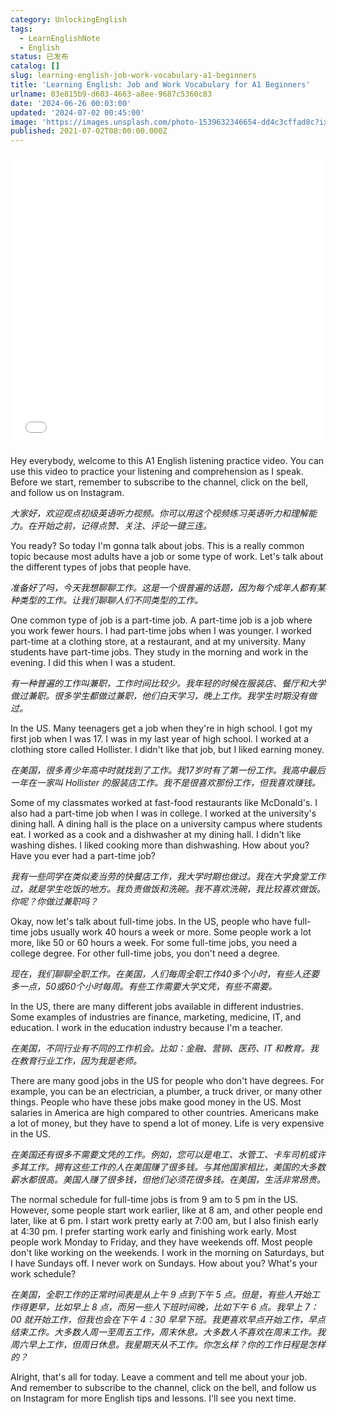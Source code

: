 ```yaml
---
category: UnlockingEnglish
tags:
  - LearnEnglishNote
  - English
status: 已发布
catalog: []
slug: learning-english-job-work-vocabulary-a1-beginners
title: 'Learning English: Job and Work Vocabulary for A1 Beginners'
urlname: 03e815b9-d603-4663-a8ee-9687c5360c83
date: '2024-06-26 00:03:00'
updated: '2024-07-02 00:45:00'
image: 'https://images.unsplash.com/photo-1539632346654-dd4c3cffad8c?ixlib=rb-4.0.3&q=85&fm=jpg&crop=entropy&cs=srgb'
published: 2021-07-02T08:00:00.000Z
---
```


<iframe width="100%" height="468" src="//player.bilibili.com/player.html?bvid=BV1Bx421Q7nU&p=9" scrolling="no" border="0" frameborder="no" framespacing="0" allowfullscreen="true" muted="false"  danmaku="false"> </iframe>


Hey everybody, welcome to this A1 English listening practice video. You can use this video to practice your listening and comprehension as I speak. Before we start, remember to subscribe to the channel, click on the bell, and follow us on Instagram.


_大家好，欢迎观点初级英语听力视频。你可以用这个视频练习英语听力和理解能力。在开始之前，记得点赞、关注、评论一键三连。_


You ready? So today I'm gonna talk about jobs. This is a really common topic because most adults have a job or some type of work. Let's talk about the different types of jobs that people have.


_准备好了吗，今天我想聊聊工作。这是一个很普遍的话题，因为每个成年人都有某种类型的工作。让我们聊聊人们不同类型的工作。_


One common type of job is a part-time job. A part-time job is a job where you work fewer hours. I had part-time jobs when I was younger. I worked part-time at a clothing store, at a restaurant, and at my university. Many students have part-time jobs. They study in the morning and work in the evening. I did this when I was a student.


_有一种普遍的工作叫兼职，工作时间比较少。我年轻的时候在服装店、餐厅和大学做过兼职。很多学生都做过兼职，他们白天学习，晚上工作。我学生时期没有做过。_


In the US. Many teenagers get a job when they're in high school. I got my first job when I was 17. I was in my last year of high school. I worked at a clothing store called Hollister. I didn't like that job, but I liked earning money.


_在美国，很多青少年高中时就找到了工作。我17岁时有了第一份工作。我高中最后一年在一家叫 Hollister 的服装店工作。我不是很喜欢那份工作，但我喜欢赚钱。_


Some of my classmates worked at fast-food restaurants like McDonald's. I also had a part-time job when I was in college. I worked at the university's dining hall. A dining hall is the place on a university campus where students eat. I worked as a cook and a dishwasher at my dining hall. I didn't like washing dishes. I liked cooking more than dishwashing. How about you? Have you ever had a part-time job?


_我有一些同学在类似麦当劳的快餐店工作，我大学时期也做过。我在大学食堂工作过，就是学生吃饭的地方。我负责做饭和洗碗。我不喜欢洗碗，我比较喜欢做饭。你呢？你做过兼职吗？_


Okay, now let's talk about full-time jobs. In the US, people who have full-time jobs usually work 40 hours a week or more. Some people work a lot more, like 50 or 60 hours a week. For some full-time jobs, you need a college degree. For other full-time jobs, you don't need a degree.


_现在，我们聊聊全职工作。在美国，人们每周全职工作40多个小时，有些人还要多一点，50或60个小时每周。有些工作需要大学文凭，有些不需要。_


In the US, there are many different jobs available in different industries. Some examples of industries are finance, marketing, medicine, IT, and education. I work in the education industry because I'm a teacher.


_在美国，不同行业有不同的工作机会。比如：金融、营销、医药、IT 和教育。我在教育行业工作，因为我是老师。_


There are many good jobs in the US for people who don't have degrees. For example, you can be an electrician, a plumber, a truck driver, or many other things. People who have these jobs make good money in the US. Most salaries in America are high compared to other countries. Americans make a lot of money, but they have to spend a lot of money. Life is very expensive in the US.


_在美国还有很多不需要文凭的工作。例如，您可以是电工、水管工、卡车司机或许多其工作。拥有这些工作的人在美国赚了很多钱。与其他国家相比，美国的大多数薪水都很高。美国人赚了很多钱，但他们必须花很多钱。在美国，生活非常昂贵。_


The normal schedule for full-time jobs is from 9 am to 5 pm in the US. However, some people start work earlier, like at 8 am, and other people end later, like at 6 pm. I start work pretty early at 7:00 am, but I also finish early at 4:30 pm. I prefer starting work early and finishing work early. Most people work Monday to Friday, and they have weekends off. Most people don't like working on the weekends. I work in the morning on Saturdays, but I have Sundays off. I never work on Sundays. How about you? What's your work schedule?


_在美国，全职工作的正常时间表是从上午 9 点到下午 5 点。但是，有些人开始工作得更早，比如早上 8 点，而另一些人下班时间晚，比如下午 6 点。我早上 7：00 就开始工作，但我也会在下午 4：30 早早下班。我更喜欢早点开始工作，早点结束工作。大多数人周一至周五工作，周末休息。大多数人不喜欢在周末工作。我周六早上工作，但周日休息。我星期天从不工作。你怎幺样？你的工作日程是怎样的？_


Alright, that's all for today. Leave a comment and tell me about your job. And remember to subscribe to the channel, click on the bell, and follow us on Instagram for more English tips and lessons. I'll see you next time.

